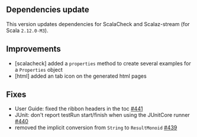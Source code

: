## Dependencies update

This version updates dependencies for ScalaCheck and Scalaz-stream (for Scala `2.12.0-M3`).

## Improvements

 * [scalacheck] added a `properties` method to create several examples for a `Properties` object
 * [html] added an tab icon on the generated html pages
 
## Fixes

 * User Guide: fixed the ribbon headers in the toc [#441](http://github.com/etorreborre/specs2/issues/441)
 * JUnit: don't report testRun start/finish when using the JUnitCore runner [#440](http://github.com/etorreborre/specs2/issues/440)
 * removed the implicit conversion from `String` to `ResultMonoid` [#439](http://github.com/etorreborre/specs2/issues/439) 